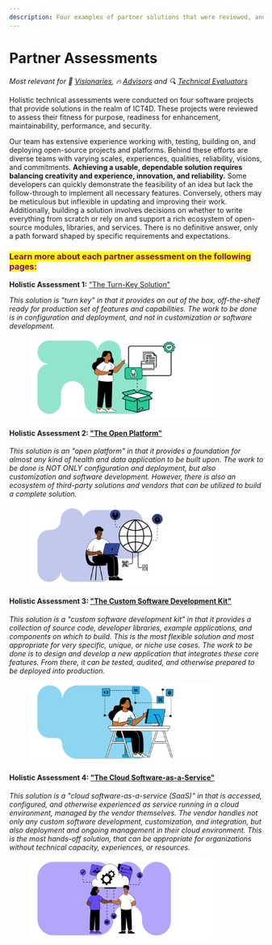 ```yaml
---
description: Four examples of partner solutions that were reviewed, and what we learned
---
```


# Partner Assessments

<i>Most relevant for 💭 [Visionaries](../../get-started.md#visioning), 🔥 [Advisors](../../get-started.md#advising) and 🔍 [Technical Evaluators](../../get-started.md#evaluating)</i>

Holistic technical assessments were conducted on four software projects that provide solutions in the realm of ICT4D. These projects were reviewed to assess their fitness for purpose, readiness for enhancement, maintainability, performance, and security.

Our team has extensive experience working with, testing, building on, and deploying open-source projects and platforms. Behind these efforts are diverse teams with varying scales, experiences, qualities, reliability, visions, and commitments. **Achieving a usable, dependable solution requires balancing creativity and experience, innovation, and reliability.** Some developers can quickly demonstrate the feasibility of an idea but lack the follow-through to implement all necessary features. Conversely, others may be meticulous but inflexible in updating and improving their work. Additionally, building a solution involves decisions on whether to write everything from scratch or rely on and support a rich ecosystem of open-source modules, libraries, and services. There is no definitive answer, only a path forward shaped by specific requirements and expectations.

### <mark style="color:purple;">Learn more about each partner assessment on the following pages:</mark>&#x20;



**Holistic Assessment 1:** ["The Turn-Key Solution"](the-turn-key-solution.md)

_This solution is "turn key" in that it provides an out of the box, off-the-shelf ready for production set of features and capabilities. The work to be done is in configuration and deployment, and not in customization or software development._

<div align="left">

<figure><img src="../../.gitbook/assets/tech-1 turnkey.png" alt="" width="375"><figcaption></figcaption></figure>

</div>

#### Holistic Assessment 2: ["The Open Platform"](the-open-platform.md)

_This solution is an "open platform" in that it provides a foundation for almost any kind of health and data application to be built upon. The work to be done is NOT ONLY configuration and deployment, but also customization and software development. However, there is also an ecosystem of third-party solutions and vendors that can be utilized to build a complete solution._

<div align="left">

<figure><img src="../../.gitbook/assets/tech-2 open.png" alt="" width="375"><figcaption></figcaption></figure>

</div>

#### Holistic Assessment 3: ["The Custom Software Development Kit"](the-custom-software-development-kit.md)

_This solution is a "custom software development kit" in that it provides a collection of source code, developer libraries, example applications, and components on which to build. This is the most flexible solution and most appropriate for very specific, unique, or niche use cases. The work to be done is to design and develop a new application that integrates these core features. From there, it can be tested, audited, and otherwise prepared to be deployed into production._&#x20;

<div align="left">

<figure><img src="../../.gitbook/assets/tech-3 custom.png" alt="" width="375"><figcaption></figcaption></figure>

</div>

#### Holistic Assessment 4: ["The Cloud Software-as-a-Service"](the-cloud-software-as-a-service.md)

_This solution is a "cloud software-as-a-service (SaaS)" in that is accessed, configured, and otherwise experienced as service running in a cloud environment, managed by the vendor themselves. The vendor handles not only any custom software development, customization, and integration, but also deployment and ongoing management in their cloud environment. This is the most hands-off solution, that can be appropriate for organizations without technical capacity, experiences, or resources._

<div align="left">

<figure><img src="../../.gitbook/assets/tech-4 cloud.png" alt="" width="375"><figcaption></figcaption></figure>

</div>
